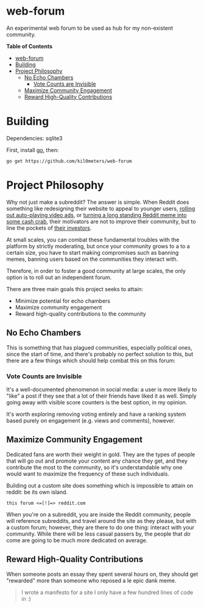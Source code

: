 # web-forum


An experimental web forum to be used as hub for my non-existent community.

<!-- markdown-toc start - Don't edit this section. Run M-x markdown-toc-refresh-toc -->
**Table of Contents**

- [web-forum](#web-forum)
- [Building](#building)
- [Project Philosophy](#project-philosophy)
    - [No Echo Chambers](#no-echo-chambers)
        - [Vote Counts are Invisible](#vote-counts-are-invisible)
    - [Maximize Community Engagement](#maximize-community-engagement)
    - [Reward High-Quality Contributions](#reward-high-quality-contributions)

<!-- markdown-toc end -->

# Building

Dependencies: sqlite3

First, install [go](https://go-la), then:
```
go get https://github.com/kil0meters/web-forum
```

# Project Philosophy

Why not just make a subreddit? The answer is simple. When Reddit does something
 like redesigning their website to appeal to younger users, [rolling out
 auto-playing video ads](https://www.digitaltrends.com/social-media/reddit-video-ads-announced/), or
 [turning a long standing Reddit meme into some cash
 crab](https://www.reddit.com/coins), their motivators are not to improve their
 community, but to line the pockets of [their
 investors](https://techcrunch.com/2019/02/11/reddit-300-million/). 
 
At small scales, you can combat these fundamental troubles with the platform by
strictly moderating, but once your community grows to a to a certain size, you
have to start making compromises such as banning memes, banning users based on
the communities they interact with. 

Therefore, in order to foster a good community at large scales, the only option
is to roll out an independent forum.

There are three main goals this project seeks to attain: 

 - Minimize potential for echo chambers
 - Maximize community engagement
 - Reward high-quality contributions to the community


## No Echo Chambers

This is something that has plagued communities, especially political ones, since
the start of time, and there's probably no perfect solution to this, but there
are a few things which should help combat this on this forum:

### Vote Counts are Invisible

It's a well-documented phenomenon in social media: a user is more likely to
"like" a post if they see that a lot of their friends have liked it as well.
Simply going away with visible score counters is the best option, in my opinion. 

It's worth exploring removing voting entirely and have a ranking system based
purely on engagement (e.g. views and comments), however.


<!-- ### {{ .OTHER_THINGS }} -->

## Maximize Community Engagement

Dedicated fans are worth their weight in gold. They are the types of people that
will go out and promote your content any chance they get, and they contribute
the most to the community, so it's understandable why one would want to maximize
the frequency of these such individuals.

Building out a custom site does something which is impossible to attain on
reddit: be its own island.

```
this forum <=[!]=> reddit.com
```

When you're on a subreddit, you are inside the Reddit community, people will
reference subreddits, and travel around the site as they please, but with a
custom forum; however, they are there to do one thing: interact with your
community. While there will be less casual passers by, the people that *do* come
are going to be much more dedicated on average.


## Reward High-Quality Contributions

When someone posts an essay they spent several hours on, they should get
"rewarded" more than someone who reposed a le epic dank meme. 

> I wrote a manifesto for a site I only have a few hundred lines of code in :)
